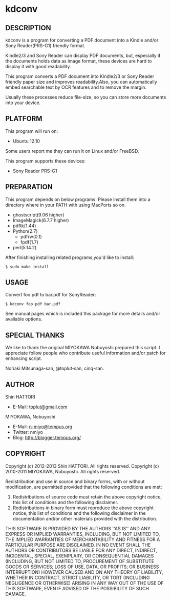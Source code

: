 kdconv
====================

DESCRIPTION
--------------------

kdconv is a program for converting a PDF document into a Kindle and/or
Sony Reader(PRS-G1) friendly format.

Kindle2/3 and Sony Reader can display PDF documents, but, especially if
the documents holds data as image format, these devices are hard to
display it with good readability.

This program converts a PDF document into Kindle2/3 or Sony Reader
friendly paper size and improves readability.Also, you can automatically
 embed searchable text by OCR features and to remove the margin.

Usually these processes reduce file-size, so you can store more documents
into your device.


PLATFORM
--------------------
This program will run on:

* Ubuntu 12.10

Some users report me they can run it on Linux and/or FreeBSD.

This program supports these devices:

* Sony Reader PRS-G1

PREPARATION
--------------------
This program depends on below programs.  Please install them into a
directory where in your PATH with using MacPorts so on.

* ghostscript(9.06 higher)
* ImageMagick(6.7.7 higher)
* pdftk(1.44)
* Python(2.7)
   * pdfrw(0.1)
   * fpdf(1.7)
* perl(5.14.2)

After finishing installing related programs,you'd like to install:

    $ sudo make install


USAGE
--------------------
Convert foo.pdf to bar.pdf for SonyReader:

    $ kdconv foo.pdf bar.pdf

See manual pages which is included this package for more details and/or
available options.


SPECIAL THANKS
--------------------
We like to thank the original MIYOKAWA Nobuyoshi prepared this script.
I appreciate follow people who contribute useful information and/or
patch for enhancing script.

Noriaki Mitsunaga-san, @toplut-san, cinq-san.

AUTHOR
--------------------
Shin HATTORI
* E-Mail: toplut@gmail.com

MIYOKAWA, Nobuyoshi

* E-Mail: n-miyo@tempus.org
* Twitter: nmiyo
* Blog: http://blogger.tempus.org/


COPYRIGHT
--------------------
Copyright (c) 2012-2013 Shin HATTORI. All rights reserved.
Copyright (c) 2010-2011 MIYOKAWA, Nobuyoshi.  All rights reserved.

Redistribution and use in source and binary forms, with or without
modification, are permitted provided that the following conditions
are met:

1. Redistributions of source code must retain the above copyright
   notice, this list of conditions and the following disclaimer.
2. Redistributions in binary form must reproduce the above copyright
   notice, this list of conditions and the following disclaimer in the
   documentation and/or other materials provided with the distribution.

THIS SOFTWARE IS PROVIDED BY THE AUTHORS ''AS IS'' AND ANY EXPRESS
OR IMPLIED WARRANTIES, INCLUDING, BUT NOT LIMITED TO, THE IMPLIED
WARRANTIES OF MERCHANTABILITY AND FITNESS FOR A PARTICULAR PURPOSE
ARE DISCLAIMED.  IN NO EVENT SHALL THE AUTHORS OR CONTRIBUTORS BE
LIABLE FOR ANY DIRECT, INDIRECT, INCIDENTAL, SPECIAL, EXEMPLARY,
OR CONSEQUENTIAL DAMAGES (INCLUDING, BUT NOT LIMITED TO, PROCUREMENT
OF SUBSTITUTE GOODS OR SERVICES; LOSS OF USE, DATA, OR PROFITS; OR
BUSINESS INTERRUPTION) HOWEVER CAUSED AND ON ANY THEORY OF LIABILITY,
WHETHER IN CONTRACT, STRICT LIABILITY, OR TORT (INCLUDING NEGLIGENCE
OR OTHERWISE) ARISING IN ANY WAY OUT OF THE USE OF THIS SOFTWARE,
EVEN IF ADVISED OF THE POSSIBILITY OF SUCH DAMAGE.
